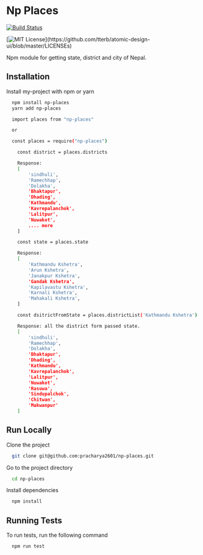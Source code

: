 # Np Places

[![Build Status](https://travis-ci.com/pracharya2601/np-places.svg?branch=main)](https://travis-ci.com/pracharya2601/np-places)

[![MIT License](https://img.shields.io/apm/l/atomic-design-ui.svg?)](https://github.com/tterb/atomic-design-ui/blob/master/LICENSEs)

Npm module for getting state, district and city of Nepal.

## Installation

Install my-project with npm or yarn

```bash
  npm install np-places
  yarn add np-places
```

```bash
  import places from "np-places"

  or

  const places = require("np-places")
```

```bash
    const district = places.districts

    Response:
    [
        'sindhuli',
        'Ramechhap',
        'Dolakha',
        'Bhaktapur',
        'Dhading',
        'Kathmandu',
        'Kavrepalanchok',
        'Lalitpur',
        'Nuwakot',
        .... more
    ]
```

```bash
    const state = places.state

    Response:
    [
        'Kathmandu Kshetra',
        'Arun Kshetra',
        'Janakpur Kshetra',
        'Gandak Kshetra',
        'Kapilavastu Kshetra',
        'Karnali Kshetra',
        'Mahakali Kshetra',
    ]
```

```bash
    const dsitrictFromState = places.districtList('Kathmandu Kshetra')

    Response: all the district form passed state.
    [
        'sindhuli',
        'Ramechhap',
        'Dolakha',
        'Bhaktapur',
        'Dhading',
        'Kathmandu',
        'Kavrepalanchok',
        'Lalitpur',
        'Nuwakot',
        'Rasuwa',
        'Sindupalchok',
        'Chitwan',
        'Makwanpur'
    ]
```

## Run Locally

Clone the project

```bash
  git clone git@github.com:pracharya2601/np-places.git
```

Go to the project directory

```bash
  cd np-places
```

Install dependencies

```bash
  npm install
```

## Running Tests

To run tests, run the following command

```bash
  npm run test
```
